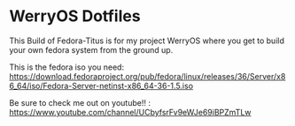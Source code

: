 # WerryOS Dotfiles 

This Build of Fedora-Titus is for my project WerryOS where you get to build your own fedora system from the ground up. 

This is the fedora iso you need: https://download.fedoraproject.org/pub/fedora/linux/releases/36/Server/x86_64/iso/Fedora-Server-netinst-x86_64-36-1.5.iso

Be sure to check me out on youtube!! : https://www.youtube.com/channel/UCbyfsrFv9eWJe69iBPZmTLw
